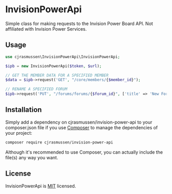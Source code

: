 # InvisionPowerApi

Simple class for making requests to the Invision Power Board API.  Not affiliated with Invision Power Services.


## Usage

```php
use cjrasmussen\InvisionPowerApi\InvisionPowerApi;

$ipb = new InvisionPowerApi($token, $url);

// GET THE MEMBER DATA FOR A SPECIFIED MEMBER
$data = $ipb->request('GET', "/core/members/{$member_id}");

// RENAME A SPECIFIED FORUM
$ipb->request('PUT', "/forums/forums/{$forum_id}", ['title' => 'New Forum Title']);
```

## Installation

Simply add a dependency on cjrasmussen/invision-power-api to your composer.json file if you use [Composer](https://getcomposer.org/) to manage the dependencies of your project:

```sh
composer require cjrasmussen/invision-power-api
```

Although it's recommended to use Composer, you can actually include the file(s) any way you want.


## License

InvisionPowerApi is [MIT](http://opensource.org/licenses/MIT) licensed.